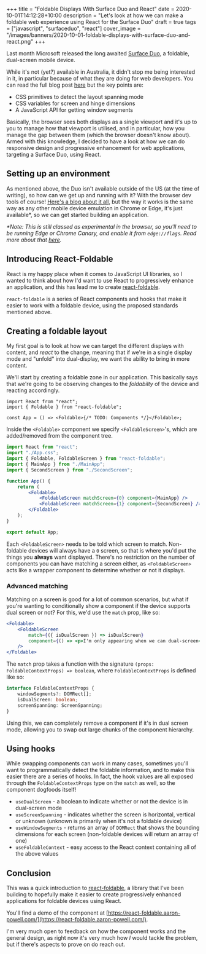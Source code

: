 +++
title = "Foldable Displays With Surface Duo and React"
date = 2020-10-01T14:12:28+10:00
description = "Let's look at how we can make a foldable web experience using React for the Surface Duo"
draft = true
tags = ["javascript", "surfaceduo", "react"]
cover_image = "/images/banners/2020-10-01-foldable-displays-with-surface-duo-and-react.png"
+++

Last month Microsoft released the long awaited [Surface Duo](https://www.microsoft.com/surface/devices/surface-duo?{{<cda>}}), a foldable, dual-screen mobile device.

While it's not (yet?) available in Australia, it didn't stop me being interested in it, in particular because of what they are doing for web developers. You can read the full blog post [here](https://devblogs.microsoft.com/surface-duo/dual-screen-web-experiences-preview/?{{<cda>}}) but the key points are:

-   CSS primitives to detect the layout spanning mode
-   CSS variables for screen and hinge dimensions
-   A JavaScript API for getting window segments

Basically, the browser sees both displays as a single viewport and it's up to you to manage how that viewport is utilised, and in particular, how you manage the gap between them (which the browser doesn't know about). Armed with this knowledge, I decided to have a look at how we can do responsive design and progressive enhancement for web applications, targeting a Surface Duo, using React.

## Setting up an environment

As mentioned above, the Duo isn't available outside of the US (at the time of writing), so how can we get up and running with it? With the browser dev tools of course! [Here's a blog about it all](https://devblogs.microsoft.com/surface-duo/build-and-test-dual-screen-web-apps/?{{<cda>}}), but the way it works is the same way as any other mobile device emulation in Chrome or Edge, it's just available\*, so we can get started building an application.

_\*Note: This is still classed as experimental in the browser, so you'll need to be running Edge or Chrome Canary, and enable it from `edge://flags`. Read more about that [here](https://docs.microsoft.com/dual-screen/web/emulator-device-testing?{{<cda>}})._

## Introducing React-Foldable

React is my happy place when it comes to JavaScript UI libraries, so I wanted to think about how I'd want to use React to progressively enhance an application, and this has lead me to create [react-foldable](https://github.com/aaronpowell/react-foldable).

`react-foldable` is a series of React components and hooks that make it easier to work with a foldable device, using the proposed standards mentioned above.

## Creating a foldable layout

My first goal is to look at how we can target the different displays with content, and _react_ to the change, meaning that if we're in a single display mode and "unfold" into dual-display, we want the ability to bring in more content.

We'll start by creating a foldable zone in our application. This basically says that we're going to be observing changes to the _foldabilty_ of the device and reacting accordingly.

```tsx
import React from "react";
import { Foldable } from "react-foldable";

const App = () => <Foldable>{/* TODO: Components */}</Foldable>;
```

Inside the `<Foldable>` component we specify `<FoldableScreen>`'s, which are added/removed from the component tree.

```jsx
import React from "react";
import "./App.css";
import { Foldable, FoldableScreen } from "react-foldable";
import { MainApp } from "./MainApp";
import { SecondScreen } from "./SecondScreen";

function App() {
    return (
        <Foldable>
            <FoldableScreen matchScreen={0} component={MainApp} />
            <FoldableScreen matchScreen={1} component={SecondScreen} />
        </Foldable>
    );
}

export default App;
```

Each `<FoldableScreen>` needs to be told which screen to match. Non-foldable devices will always have a `0` screen, so that is where you'd put the things you **always** want displayed. There's no restriction on the number of components you can have matching a screen either, as `<FoldableScreen>` acts like a wrapper component to determine whether or not it displays.

### Advanced matching

Matching on a screen is good for a lot of common scenarios, but what if you're wanting to conditionally show a component if the device supports dual screen or not? For this, we'd use the `match` prop, like so:

```jsx
<Foldable>
    <FoldableScreen
        match={({ isDualScreen }) => isDualScreen}
        component={() => <p>I'm only appearing when we can dual-screen</p>}
    />
</Foldable>
```

The `match` prop takes a function with the signature `(props: FoldableContextProps) => boolean`, where `FoldableContextProps` is defined like so:

```typescript
interface FoldableContextProps {
    windowSegments?: DOMRect[];
    isDualScreen: boolean;
    screenSpanning: ScreenSpanning;
}
```

Using this, we can completely remove a component if it's in dual screen mode, allowing you to swap out large chunks of the component hierarchy.

## Using hooks

While swapping components can work in many cases, sometimes you'll want to programmatically detect the foldable information, and to make this easier there are a series of hooks. In fact, the hook values are all exposed through the `FoldableContextProps` type on the `match` as well, so the component dogfoods itself!

-   `useDualScreen` - a boolean to indicate whether or not the device is in dual-screen mode
-   `useScreenSpanning` - indicates whether the screen is horizontal, vertical or unknown (unknown is primarily when it's not a foldable device)
-   `useWindowSegments` - returns an array of `DOMRect` that shows the bounding dimensions for each screen (non-foldable devices will return an array of one)
-   `useFoldableContext` - easy access to the React context containing all of the above values

## Conclusion

This was a quick introduction to [react-foldable](https://github.com/aaronpowell/react-foldable), a library that I've been building to hopefully make it easier to create progressively enhanced applications for foldable devices using React.

You'll find a demo of the component at [https://react-foldable.aaron-powell.com/](https://react-foldable.aaron-powell.com/).

I'm very much open to feedback on how the component works and the general design, as right now it's very much how _I_ would tackle the problem, but if there's aspects to prove on do reach out.
